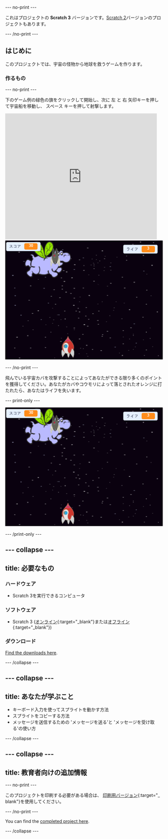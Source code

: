 \--- no-print \---

これはプロジェクトの **Scratch 3** バージョンです。[Scratch 2](https://projects.raspberrypi.org/en/projects/clone-wars-scratch2)バージョンのプロジェクトもあります。

\--- /no-print \---

## はじめに

このプロジェクトでは、宇宙の怪物から地球を救うゲームを作ります。

### 作るもの

\--- no-print \---

下のゲーム例の緑色の旗をクリックして開始し、次に <kbd>左</kbd> と <kbd>右</kbd> 矢印キーを押して宇宙船を移動し、 <kbd>スペース</kbd> キーを押して射撃します。

<div class="scratch-preview">
  <iframe allowtransparency="true" width="485" height="402" src="https://scratch.mit.edu/projects/embed/276887163/?autostart=false" frameborder="0" scrolling="no"></iframe>
  <img src="images/showcase.png">
</div>

\--- /no-print \---

飛んでいる宇宙カバを攻撃することによってあなたができる限り多くのポイントを獲得してください。あなたがカバやコウモリによって落とされたオレンジに打たれたら、あなたはライフを失います。

\--- print-only \---

![説明](images/showcase.png)

\--- /print-only \---

## \--- collapse \---

## title: 必要なもの

### ハードウェア

+ Scratch 3を実行できるコンピュータ

### ソフトウェア

+ Scratch 3 ([オンライン](https://rpf.io/scratchon){:target="_blank"}または[オフライン](https://rpf.io/scratchoff){:target="_blank"})

### ダウンロード

[Find the downloads here](https://rpf.io/p/en/clone-wars-go).

\--- /collapse \---

## \--- collapse \---

## title: あなたが学ぶこと

+ キーボード入力を使ってスプライトを動かす方法
+ スプライトをコピーする方法
+ メッセージを送信するための 'メッセージを送る'と 'メッセージを受け取る'の使い方

\--- /collapse \---

## \--- collapse \---

## title: 教育者向けの追加情報

\--- no-print \---

このプロジェクトを印刷する必要がある場合は、 [印刷用バージョン](https://projects.raspberrypi.org/en/projects/clone-wars/print){:target="_ blank"}を使用してください。

\--- /no-print \---

You can find the [completed project here](https://rpf.io/p/en/clone-wars-get).

\--- /collapse \---